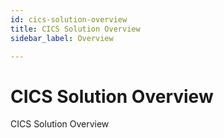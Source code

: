 ```yaml
---
id: cics-solution-overview
title: CICS Solution Overview
sidebar_label: Overview

---
```

# CICS Solution Overview

CICS Solution Overview